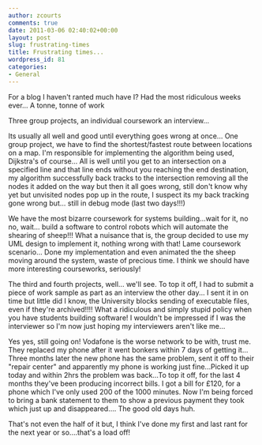 ```yaml
---
author: zcourts
comments: true
date: 2011-03-06 02:40:02+00:00
layout: post
slug: frustrating-times
title: Frustrating times...
wordpress_id: 81
categories:
- General
---
```


For a blog I haven't ranted much have I?
Had the most ridiculous weeks ever... A tonne, tonne of work

Three group projects, an individual coursework an interview...

Its usually all well and good until everything goes wrong at once...
One group project, we have to find the shortest/fastest route between locations on a map. I'm responsible for implementing the algorithm being used, Dijkstra's of course... All is well until you get to an intersection on a specified line and that line ends without you reaching the end destination, my algorithm successfully back tracks to the intersection removing all the nodes it added on the way but then it all goes wrong, still don't know why yet but unvisited nodes pop up in the route, I suspect its my back tracking gone wrong but... still in debug mode (last two days!!!)

We have the most bizarre coursework for systems building...wait for it, no no, wait... build a software to control robots which will automate the shearing of sheep!!! What a nuisance that is, the group decided to use my UML design to implement it, nothing wrong with that! Lame coursework scenario... Done my implementation and even animated the the sheep moving around the system, waste of precious time. I think we should have more interesting courseworks, seriously!

The third and fourth projects, well... we'll see. To top it off, I had to submit a piece of work sample as part as an interview the other day... I sent it in on time but little did I know, the University blocks sending of executable files, even if they're archived!!!! What a ridiculous and simply stupid policy when you have students building software! I wouldn't be impressed if I was the interviewer so I'm now just hoping my interviewers aren't like me...

Yes yes, still going on! Vodafone is the worse network to be with, trust me. They replaced my phone after it went bonkers within 7 days of getting it... Three months later the new phone has the same problem, sent it off to their "repair center" and apparently my phone is working just fine...Picked it up today and within 2hrs the problem was back...To top it off, for the last 4 months they've been producing incorrect bills. I got a bill for £120, for a phone which I've only used 200 of the 1000 minutes. Now I'm being forced to bring a bank statement to them to show a previous payment they took which just up and disappeared.... The good old days huh.

That's not even the half of it but, I think I've done my first and last rant for the next year or so....that's a load off!
